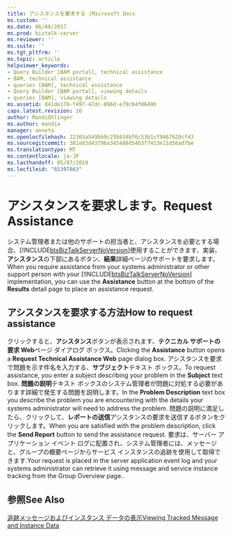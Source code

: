 ```yaml
---
title: アシスタンスを要求する |Microsoft Docs
ms.custom: ''
ms.date: 06/08/2017
ms.prod: biztalk-server
ms.reviewer: ''
ms.suite: ''
ms.tgt_pltfrm: ''
ms.topic: article
helpviewer_keywords:
- Query Builder [BAM portal], technical assistance
- BAM, technical assistance
- queries [BAM], technical assistance
- Query Builder [BAM portal], viewing details
- queries [BAM], viewing details
ms.assetid: d41de170-f497-47dc-896d-e79c04f0649b
caps.latest.revision: 16
author: MandiOhlinger
ms.author: mandia
manager: anneta
ms.openlocfilehash: 22303a549bb9c25b834bf6c53b1cf9467620cf43
ms.sourcegitcommit: 381e83d43796a345488d54b3f7413e11d56ad7be
ms.translationtype: MT
ms.contentlocale: ja-JP
ms.lasthandoff: 05/07/2019
ms.locfileid: "65397863"
---
```

# <a name="request-assistance"></a><span data-ttu-id="73cb6-102">アシスタンスを要求します。</span><span class="sxs-lookup"><span data-stu-id="73cb6-102">Request Assistance</span></span>
<span data-ttu-id="73cb6-103">システム管理者または他のサポートの担当者と、アシスタンスを必要とする場合、[!INCLUDE[btsBizTalkServerNoVersion](../includes/btsbiztalkservernoversion-md.md)]使用することができます、実装、**アシスタンス**の下部にあるボタン、**結果**詳細ページのサポートを要求します。</span><span class="sxs-lookup"><span data-stu-id="73cb6-103">When you require assistance from your systems administrator or other support person with your [!INCLUDE[btsBizTalkServerNoVersion](../includes/btsbiztalkservernoversion-md.md)] implementation, you can use the **Assistance** button at the bottom of the **Results** detail page to place an assistance request.</span></span>  
  
## <a name="how-to-request-assistance"></a><span data-ttu-id="73cb6-104">アシスタンスを要求する方法</span><span class="sxs-lookup"><span data-stu-id="73cb6-104">How to request assistance</span></span>  
 <span data-ttu-id="73cb6-105">クリックすると、**アシスタンス**ボタンが表示されます、**テクニカル サポートの要求 Web**ページ ダイアログ ボックス。</span><span class="sxs-lookup"><span data-stu-id="73cb6-105">Clicking the **Assistance** button opens a **Request Technical Assistance Web** page dialog box.</span></span> <span data-ttu-id="73cb6-106">アシスタンスを要求で問題を示す件名を入力する、**サブジェクト**テキスト ボックス。</span><span class="sxs-lookup"><span data-stu-id="73cb6-106">To request assistance, you enter a subject describing your problem in the **Subject** text box.</span></span> <span data-ttu-id="73cb6-107">**問題の説明**テキスト ボックスのシステム管理者が問題に対処する必要があります詳細で発生する問題を説明します。</span><span class="sxs-lookup"><span data-stu-id="73cb6-107">In the **Problem Description** text box you describe the problem you are encountering with the details your systems administrator will need to address the problem.</span></span> <span data-ttu-id="73cb6-108">問題の説明に満足したら、クリックして、**レポートの送信**アシスタンスの要求を送信するボタンをクリックします。</span><span class="sxs-lookup"><span data-stu-id="73cb6-108">When you are satisfied with the problem description, click the **Send Report** button to send the assistance request.</span></span> <span data-ttu-id="73cb6-109">要求は、サーバー アプリケーション イベント ログに配置され、システム管理者には、メッセージと、グループの概要ページからサービス インスタンスの追跡を使用して取得できます.</span><span class="sxs-lookup"><span data-stu-id="73cb6-109">Your request is placed in the server application event log and your systems administrator can retrieve it using message and service instance tracking from the Group Overview page..</span></span>  
  
## <a name="see-also"></a><span data-ttu-id="73cb6-110">参照</span><span class="sxs-lookup"><span data-stu-id="73cb6-110">See Also</span></span>  
 [<span data-ttu-id="73cb6-111">追跡メッセージおよびインスタンス データの表示</span><span class="sxs-lookup"><span data-stu-id="73cb6-111">Viewing Tracked Message and Instance Data</span></span>](../core/viewing-tracked-message-and-instance-data.md)